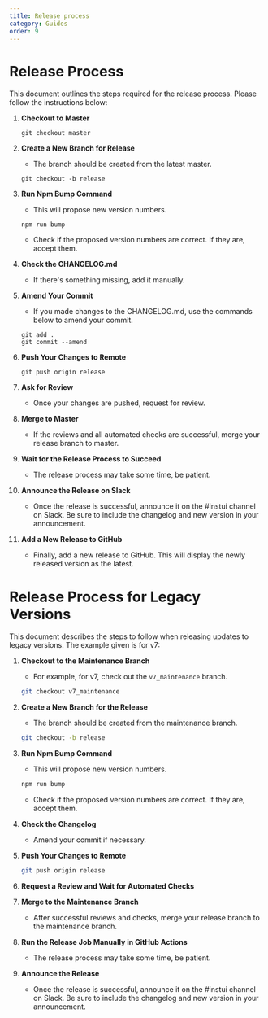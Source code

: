 ```yaml
---
title: Release process
category: Guides
order: 9
---
```


# Release Process

This document outlines the steps required for the release process. Please follow the instructions below:

1. **Checkout to Master**
   ```
   git checkout master
   ```
2. **Create a New Branch for Release**
   - The branch should be created from the latest master.
   ```
   git checkout -b release
   ```
3. **Run Npm Bump Command**

   - This will propose new version numbers.

   ```
   npm run bump
   ```

   - Check if the proposed version numbers are correct. If they are, accept them.

4. **Check the CHANGELOG.md**

   - If there's something missing, add it manually.

5. **Amend Your Commit**
   - If you made changes to the CHANGELOG.md, use the commands below to amend your commit.
   ```
   git add .
   git commit --amend
   ```
6. **Push Your Changes to Remote**
   ```
   git push origin release
   ```
7. **Ask for Review**

   - Once your changes are pushed, request for review.

8. **Merge to Master**

   - If the reviews and all automated checks are successful, merge your release branch to master.

9. **Wait for the Release Process to Succeed**

   - The release process may take some time, be patient.

10. **Announce the Release on Slack**

    - Once the release is successful, announce it on the #instui channel on Slack. Be sure to include the changelog and new version in your announcement.

11. **Add a New Release to GitHub**
    - Finally, add a new release to GitHub. This will display the newly released version as the latest.

# Release Process for Legacy Versions

This document describes the steps to follow when releasing updates to legacy versions. The example given is for v7:

1. **Checkout to the Maintenance Branch**
   - For example, for v7, check out the `v7_maintenance` branch.
   ```bash
   git checkout v7_maintenance
   ```
2. **Create a New Branch for the Release**
   - The branch should be created from the maintenance branch.
   ```bash
   git checkout -b release
   ```
3. **Run Npm Bump Command**

   - This will propose new version numbers.

   ```bash
   npm run bump
   ```

   - Check if the proposed version numbers are correct. If they are, accept them.

4. **Check the Changelog**

   - Amend your commit if necessary.

5. **Push Your Changes to Remote**
   ```bash
   git push origin release
   ```
6. **Request a Review and Wait for Automated Checks**

7. **Merge to the Maintenance Branch**

   - After successful reviews and checks, merge your release branch to the maintenance branch.

8. **Run the Release Job Manually in GitHub Actions**

   - The release process may take some time, be patient.

9. **Announce the Release**
   - Once the release is successful, announce it on the #instui channel on Slack. Be sure to include the changelog and new version in your announcement.
